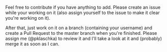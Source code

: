 Feel free to contribute if you have anything to add. Please create an issue while your working on it (also assign yourself to the issue to make it clear you're working on it).

After that, just work on it on a branch (containing your username) and create a Pull Request to the master branch when you're finished. Please assign me (@pklaschka) to review it and I'll take a look at it and (probably) merge it as soon as I can.
